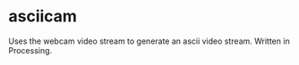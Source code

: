 asciicam
========

Uses the webcam video stream to generate an ascii video stream.  Written in Processing.
